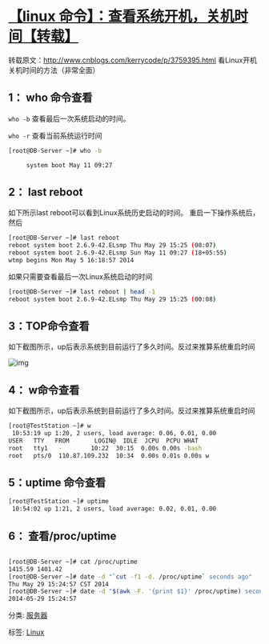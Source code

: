 # [【linux 命令】：查看系统开机，关机时间【转载】](https://www.cnblogs.com/yingsong/p/6012250.html)

转载原文：http://www.cnblogs.com/kerrycode/p/3759395.html
看Linux开机关机时间的方法（非常全面）

## **1： who 命令查看**

`who -b` 查看最后一次系统启动的时间。

`who -r` 查看当前系统运行时间

``` bash
[root@DB-Server ~]# who -b

​     system boot May 11 09:27
```
## **2： last reboot**
如下所示last reboot可以看到Linux系统历史启动的时间。 重启一下操作系统后，然后

``` bash
[root@DB-Server ~]# last reboot
reboot system boot 2.6.9-42.ELsmp Thu May 29 15:25 (00:07)
reboot system boot 2.6.9-42.ELsmp Sun May 11 09:27 (18+05:55)
wtmp begins Mon May 5 16:18:57 2014
```

如果只需要查看最后一次Linux系统启动的时间
``` bash
[root@DB-Server ~]# last reboot | head -1
reboot system boot 2.6.9-42.ELsmp Thu May 29 15:25 (00:08) 
```
## **3：TOP命令查看**
  如下截图所示，up后表示系统到目前运行了多久时间。反过来推算系统重启时间

![img](https://images2015.cnblogs.com/blog/653177/201611/653177-20161102105157924-1718272086.png)

## **4： w命令查看**

如下截图所示，up后表示系统到目前运行了多久时间。反过来推算系统重启时间
``` bash
[root@TestStation ~]# w
 10:53:19 up 1:20, 2 users, load average: 0.06, 0.01, 0.00
USER   TTY   FROM       LOGIN@  IDLE  JCPU  PCPU WHAT
root   tty1   -        10:22  30:15  0.00s 0.00s -bash
root   pts/0  110.87.109.232  10:34  0.00s 0.01s 0.00s w
```
## **5：uptime 命令查看**
``` bash
[root@TestStation ~]# uptime
 10:54:02 up 1:21, 2 users, load average: 0.02, 0.01, 0.00
```
## **6： 查看/proc/uptime**
``` bash

[root@DB-Server ~]# cat /proc/uptime
1415.59 1401.42
[root@DB-Server ~]# date -d "`cut -f1 -d. /proc/uptime` seconds ago"
Thu May 29 15:24:57 CST 2014
[root@DB-Server ~]# date -d "$(awk -F. '{print $1}' /proc/uptime) second ago" +"%Y-%m-%d %H:%M:%S" 
2014-05-29 15:24:57
```
分类: [服务器](https://www.cnblogs.com/yingsong/category/679122.html)

标签: [Linux](https://www.cnblogs.com/yingsong/tag/Linux/)